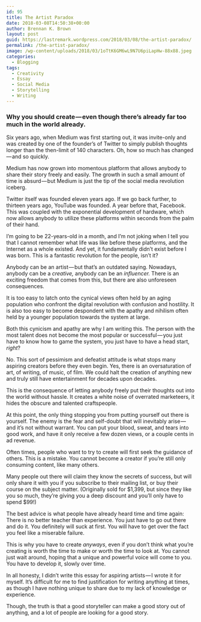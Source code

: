 ```yaml
---
id: 95
title: The Artist Paradox
date: 2018-03-08T14:50:38+00:00
author: Brennan K. Brown
layout: post
guid: https://lastremark.wordpress.com/2018/03/08/the-artist-paradox/
permalink: /the-artist-paradox/
image: /wp-content/uploads/2018/03/1oTtK6GM6wL9N7U6piLapHw-88x88.jpeg
categories:
  - Blogging
tags:
  - Creativity
  - Essay
  - Social Media
  - Storytelling
  - Writing
---
```

### Why you should create — even though there’s already far too much in the world already. 

Six years ago, when Medium was first starting out, it was invite-only and was created by one of the founder’s of Twitter to simply publish thoughts longer than the then-limit of 140 characters. Oh, how so much has changed — and so quickly.

Medium has now grown into momentous platform that allows anybody to share their story freely and easily. The growth in such a small amount of time is absurd — but Medium is just the tip of the social media revolution iceberg.

Twitter itself was founded eleven years ago. If we go back further, to thirteen years ago, YouTube was founded. A year before that, Facebook. This was coupled with the exponential development of hardware, which now allows anybody to utilize these platforms within seconds from the palm of their hand.

<!--more-->

I’m going to be 22-years-old in a month, and I’m not joking when I tell you that I cannot remember what life was like before these platforms, and the Internet as a whole existed. And yet, it fundamentally didn’t exist before I was born. This is a fantastic revolution for the people, isn’t it?

Anybody can be an artist — but that’s an outdated saying. Nowadays, anybody can be a _creative,_ anybody can be an _influencer._ There is an exciting freedom that comes from this, but there are also unforeseen consequences.

It is too easy to latch onto the cynical views often held by an aging population who confront the digital revolution with confusion and hostility. It is also too easy to become despondent with the apathy and nihilism often held by a younger population towards the system at large.

Both this cynicism and apathy are why I am writing this. The person with the most talent does not become the most popular or successful — you just have to know how to game the system, you just have to have a head start, _right_?

No. This sort of pessimism and defeatist attitude is what stops many aspiring creators before they even begin. Yes, there is an oversaturation of art, of writing, of music, of film. We could halt the creation of anything new and truly still have entertainment for decades upon decades.

This is the consequence of letting anybody freely put their thoughts out into the world without hassle. It creates a white noise of overrated marketeers, it hides the obscure and talented craftspeople.

At this point, the only thing stopping you from putting yourself out there is yourself. The enemy is the fear and self-doubt that will inevitably arise — and it’s not without warrant. You can put your blood, sweat, and tears into good work, and have it only receive a few dozen views, or a couple cents in ad revenue.

Often times, people who want to try to create will first seek the guidance of others. This is a mistake. You cannot become a creator if you’re still only consuming content, like many others.

Many people out there will claim they know the secrets of success, but will only share it with you if you subscribe to their mailing list, or buy their course on the subject matter. (Originally sold for $1,399, but since they like you so much, they’re giving you a deep discount and you’ll only have to spend $99!)

The best advice is what people have already heard time and time again: There is no better teacher than experience. You just have to go out there and do it. You definitely will suck at first. You will have to get over the fact you feel like a miserable failure.

This is why you have to create _anyways_, even if you don’t think what you’re creating is worth the time to make or worth the time to look at. You cannot just wait around, hoping that a unique and powerful voice will come to you. You have to develop it, slowly over time.

In all honesty, I didn’t write this essay for aspiring artists — I wrote it for myself. It’s difficult for me to find justification for writing anything at times, as though I have nothing unique to share due to my lack of knowledge or experience.

Though, the truth is that a good storyteller can make a good story out of anything, and a lot of people are looking for a good story.